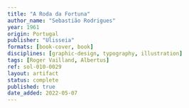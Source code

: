 ```yaml
---
title: "A Roda da Fortuna"
author_name: "Sebastião Rodrigues"
year: 1961
origin: Portugal
publisher: "Ulisseia"
formats: [book-cover, book]
disciplines: [graphic-design, typography, illustration]
tags: [Roger Vailland, Albertus]
ref: sol-010-0029
layout: artifact
status: complete
published: true
date_added: 2022-05-07
---
```


